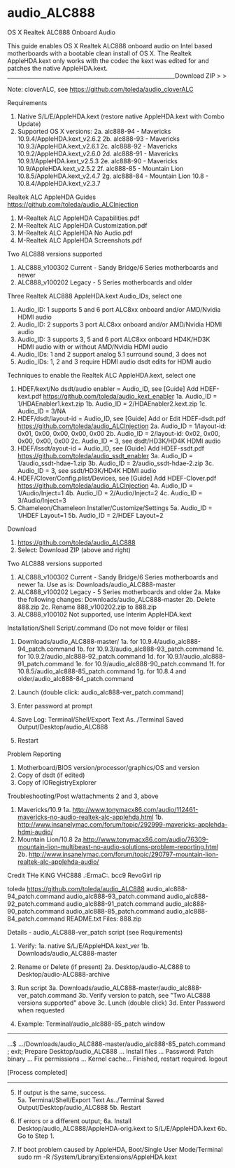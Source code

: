 
audio_ALC888
============
OS X Realtek ALC888 Onboard Audio

This guide enables OS X Realtek ALC888 onboard audio on Intel based motherboards with a bootable clean install of OS X. The Realtek AppleHDA.kext only works with the codec the kext was edited for and patches the native AppleHDA.kext.
____________________________________________________________Download ZIP >  > 

Note: cloverALC, see https://github.com/toleda/audio_cloverALC

Requirements
1. Native S/L/E/AppleHDA.kext (restore native AppleHDA.kext with Combo Update)
2. Supported OS X versions:
2a. alc888-94 - Mavericks 10.9.4/AppleHDA.kext_v2.6.2
2b. alc888-93 - Mavericks 10.9.3/AppleHDA.kext_v2.6.1
2c. alc888-92 - Mavericks 10.9.2/AppleHDA.kext_v2.6.0
2d. alc888-91 - Mavericks 10.9.1/AppleHDA.kext_v2.5.3
2e. alc888-90 - Mavericks 10.9/AppleHDA.kext_v2.5.2
2f. alc888-85 - Mountain Lion 10.8.5/AppleHDA.kext_v2.4.7
2g. alc888-84 - Mountain Lion 10.8 - 10.8.4/AppleHDA.kext_v2.3.7

Realtek ALC AppleHDA Guides https://github.com/toleda/audio_ALCInjection
1. M-Realtek ALC AppleHDA Capabilities.pdf
2. M-Realtek ALC AppleHDA Customization.pdf
3. M-Realtek ALC AppleHDA No Audio.pdf
4. M-Realtek ALC AppleHDA Screenshots.pdf

Two ALC888 versions supported
1. ALC888_v100302 Current - Sandy Bridge/6 Series motherboards and newer
2. ALC888_v100202 Legacy - 5 Series motherboards and older

Three Realtek ALC888 AppleHDA.kext Audio_IDs, select one
1. Audio_ID: 1 supports 5 and 6 port ALC8xx onboard and/or AMD/Nvidia HDMI audio  
2. Audio_ID: 2 supports 3 port ALC8xx onboard and/or AMD/Nvidia HDMI audio
3. Audio_ID: 3 supports 3, 5 and 6 port ALC8xx onboard HD4K/HD3K HDMI audio
	with or without AMD/Nvidia HDMI audio
4. Audio_IDs: 1 and 2 support analog 5.1 surround sound, 3 does not
5. Audio_IDs: 1, 2 and 3 require HDMI audio dsdt edits for HDMI audio 

Techniques to enable the Realtek ALC AppleHDA.kext, select one
1. HDEF/kext/No dsdt/audio enabler = Audio_ID, see [Guide] Add HDEF-kext.pdf
https://github.com/toleda/audio_kext_enabler
1a. Audio_ID = 1/HDAEnabler1.kext.zip 
1b. Audio_ID = 2/HDAEnabler2.kext.zip
1c. Audio_ID = 3/NA
2. HDEF/dsdt/layout-id = Audio_ID, see [Guide] Add or Edit HDEF-dsdt.pdf
https://github.com/toleda/audio_ALCInjection
2a. Audio_ID = 1/layout-id: 0x01, 0x00, 0x00, 0x00, 0x00
2b. Audio_ID = 2/layout-id: 0x02, 0x00, 0x00, 0x00, 0x00
2c. Audio_ID = 3, see dsdt/HD3K/HD4K HDMI audio
3. HDEF/lssdt/ayout-id = Audio_ID, see [Guide] Add HDEF-ssdt.pdf
https://github.com/toleda/audio_ssdt_enabler
3a. Audio_ID = 1/audio_ssdt-hdae-1.zip
3b. Audio_ID = 2/audio_ssdt-hdae-2.zip
3c. Audio_ID = 3, see ssdt/HD3K/HD4K HDMI audio
4. HDEF/Clover/Config.plist/Devices, see [Guide] Add HDEF-Clover.pdf
https://github.com/toleda/audio_ALCInjection
4a. Audio_ID = 1/Audio/Inject=1
4b. Audio_ID = 2/Audio/Inject=2
4c. Audio_ID = 3/Audio/Inject=3
5. Chameleon/Chameleon Installer/Customize/Settings
5a. Audio_ID = 1/HDEF Layout=1
5b. Audio_ID = 2/HDEF Layout=2

Download
1. https://github.com/toleda/audio_ALC888
2. Select: Download ZIP (above and right)

Two ALC888 versions supported
1. ALC888_v100302 Current - Sandy Bridge/6 Series motherboards and newer
1a. Use as is: Downloads/audio_ALC888-master
2. ALC888_v100202 Legacy - 5 Series motherboards and older
2a. Make the following changes: Downloads/audio_ALC888-master
2b. Delete 888.zip
2c. Rename 888_v100202.zip to 888.zip
3. ALC888_v100102 Not supported, use Interim AppleHDA.kext

Installation/Shell Script/.command (Do not move folder or files)
1. Downloads/audio_ALC888-master/
1a. for 10.9.4/audio_alc888-94_patch.command
1b. for 10.9.3/audio_alc888-93_patch.command
1c. for 10.9.2/audio_alc888-92_patch.command
1d. for 10.9.1/audio_alc888-91_patch.command
1e. for 10.9/audio_alc888-90_patch.command
1f. for 10.8.5/audio_alc888-85_patch.command
1g. for 10.8.4 and older/audio_alc888-84_patch.command

2. Launch (double click: audio_alc888-ver_patch.command)
3. Enter password at prompt
4. Save Log: Terminal/Shell/Export Text As../Terminal Saved Output/Desktop/audio_ALC888
5. Restart

Problem Reporting
1. Motherboard/BIOS version/processor/graphics/OS and version
2. Copy of dsdt (if edited)
3. Copy of IORegistryExplorer

Troubleshooting/Post w/attachments 2 and 3, above
1. Mavericks/10.9
1a. http://www.tonymacx86.com/audio/112461-mavericks-no-audio-realtek-alc-applehda.html
1b. http://www.insanelymac.com/forum/topic/292999-mavericks-applehda-hdmi-audio/
2. Mountain Lion/10.8
2a.http://www.tonymacx86.com/audio/76309-mountain-lion-multibeast-no-audio-solutions-problem-reporting.html
2b. http://www.insanelymac.com/forum/topic/290797-mountain-lion-realtek-alc-applehda-audio/

Credit
THe KiNG 
VHC888
.:ErmaC:.
bcc9
RevoGirl rip

toleda
https://github.com/toleda/audio_ALC888
audio_alc888-94_patch.command
audio_alc888-93_patch.command
audio_alc888-92_patch.command
audio_alc888-91_patch.command
audio_alc888-90_patch.command
audio_alc888-85_patch.command
audio_alc888-84_patch.command
README.txt
Files:
888.zip

Details - audio_ALC888-ver_patch script  (see Requirements)

1. Verify: 
1a. native S/L/E/AppleHDA.kext_ver
1b. Downloads/audio_ALC888-master

2. Rename or Delete (if present)
2a. Desktop/audio-ALC888 to Desktop/audio-ALC888-archive

3. Run script
3a. Downloads/audio_ALC888-master/audio_alc888-ver_patch.command
3b. Verify version to patch, see "Two ALC888 versions supported" above
3c. Lunch (double click)
3d. Enter Password when requested

4. Example: Terminal/audio_alc888-85_patch window
_____________________________

...$ .../Downloads/audio_ALC888-master/audio_alc888-85_patch.command ; exit;
Prepare Desktop/audio_ALC888 ... 
Install files ...
Password:
Patch binary ...
Fix permissions ...
Kernel cache...
Finished, restart required.
logout

[Process completed]
___________________________

5. If output is the same, success.  
5a. Terminal/Shell/Export Text As../Terminal Saved Output/Desktop/audio_ALC888
5b. Restart

6. If errors or a different output;
6a. Install Desktop/audio_ALC888/AppleHDA-orig.kext to S/L/E/AppleHDA.kext
6b. Go to Step 1.

7. If boot problem caused by AppleHDA, Boot/Single User Mode/Terminal
sudo rm -R /System/Library/Extensions/AppleHDA.kext
